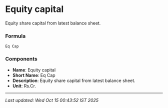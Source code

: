 # Equity capital
Equity share capital from latest balance sheet.

### Formula
```text
Eq Cap
```


### Components
- **Name**: Equity capital
- **Short Name**: Eq Cap
- **Description**: Equity share capital from latest balance sheet.
- **Unit**: Rs.Cr.

---
*Last updated: Wed Oct 15 00:43:52 IST 2025*
